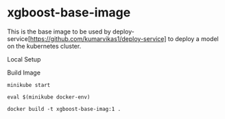 # xgboost-base-image

This is the base image to be used by deploy-service[https://github.com/kumarvikas1/deploy-service] to deploy a model on the kubernetes cluster.

Local Setup

Build Image

```
minikube start

eval $(minikube docker-env)

docker build -t xgboost-base-imag:1 .
```
